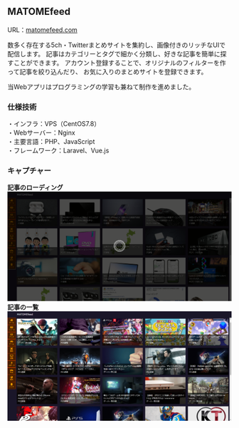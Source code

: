 ## MATOMEfeed
URL：<a href="https://matomefeed.com/" target="_blank">matomefeed.com</a>
<p>
  数多く存在する5ch・Twitterまとめサイトを集約し、画像付きのリッチなUIで配信します。
  記事はカテゴリーとタグで細かく分類し、好きな記事を簡単に探すことができます。
  アカウント登録することで、オリジナルのフィルターを作って記事を絞り込んだり、
  お気に入りのまとめサイトを登録できます。
</p>
<p>当Webアプリはプログラミングの学習も兼ねて制作を進めました。</p>

### 仕様技術
・インフラ：VPS（CentOS7.8）<br/>
・Webサーバー：Nginx<br/>
・主要言語：PHP、JavaScript<br/>
・フレームワーク：Laravel、Vue.js

### キャプチャー
<strong>記事のローディング</strong>
<img src="capture1.png" alt="記事のロード画面">
<br/>
<strong>記事の一覧</strong>
<img src="capture2.png" alt="記事の一覧">
